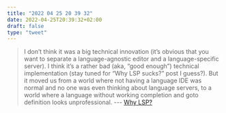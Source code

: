```yaml
---
title: "2022 04 25 20 39 32"
date: 2022-04-25T20:39:32+02:00
draft: false
type: "tweet"
---
```


> I don’t think it was a big technical innovation (it’s obvious that you want to separate a language-agnostic editor and a language-specific server). I think it’s a rather bad (aka, “good enough”) technical implementation (stay tuned for “Why LSP sucks?” post I guess?). But it moved us from a world where not having a language IDE was normal and no one was even thinking about language servers, to a world where a language without working completion and goto definition looks unprofessional. --- [Why LSP?](https://matklad.github.io//2022/04/25/why-lsp.html)
